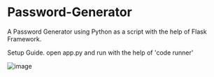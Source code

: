 # Password-Generator
A Password Generator using Python as a script with the help of Flask Framework.


Setup Guide.
open app.py and run with the help of 'code runner'

![image](https://github.com/aniketsharmaa/Password-Generator/assets/70125144/72e47f3e-3a18-4892-93b9-7b1774b8d9ea)
